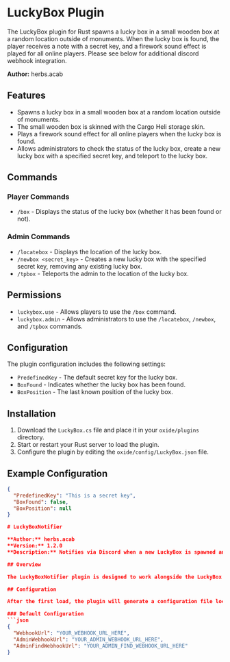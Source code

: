 # LuckyBox Plugin

The LuckyBox plugin for Rust spawns a lucky box in a small wooden box at a random location outside of monuments. When the lucky box is found, the player receives a note with a secret key, and a firework sound effect is played for all online players. Please see below for additional discord webhook integration.

**Author:** herbs.acab 

## Features

- Spawns a lucky box in a small wooden box at a random location outside of monuments.
- The small wooden box is skinned with the Cargo Heli storage skin.
- Plays a firework sound effect for all online players when the lucky box is found.
- Allows administrators to check the status of the lucky box, create a new lucky box with a specified secret key, and teleport to the lucky box.

## Commands

### Player Commands

- `/box` - Displays the status of the lucky box (whether it has been found or not).

### Admin Commands

- `/locatebox` - Displays the location of the lucky box.
- `/newbox <secret_key>` - Creates a new lucky box with the specified secret key, removing any existing lucky box.
- `/tpbox` - Teleports the admin to the location of the lucky box.

## Permissions

- `luckybox.use` - Allows players to use the `/box` command.
- `luckybox.admin` - Allows administrators to use the `/locatebox`, `/newbox`, and `/tpbox` commands.

## Configuration

The plugin configuration includes the following settings:

- `PredefinedKey` - The default secret key for the lucky box.
- `BoxFound` - Indicates whether the lucky box has been found.
- `BoxPosition` - The last known position of the lucky box.

## Installation

1. Download the `LuckyBox.cs` file and place it in your `oxide/plugins` directory.
2. Start or restart your Rust server to load the plugin.
3. Configure the plugin by editing the `oxide/config/LuckyBox.json` file.

## Example Configuration

```json
{
  "PredefinedKey": "This is a secret key",
  "BoxFound": false,
  "BoxPosition": null
}

# LuckyBoxNotifier

**Author:** herbs.acab  
**Version:** 1.2.0  
**Description:** Notifies via Discord when a new LuckyBox is spawned and when it is found.

## Overview

The LuckyBoxNotifier plugin is designed to work alongside the LuckyBox plugin. It sends notifications to specified Discord webhooks when a new LuckyBox is spawned on the map and when it is found by a player. The plugin provides a configuration file for setting the webhook URLs.

## Configuration

After the first load, the plugin will generate a configuration file located at `oxide/config/LuckyBoxNotifier.json`. 

### Default Configuration
```json
{
  "WebhookUrl": "YOUR_WEBHOOK_URL_HERE",
  "AdminWebhookUrl": "YOUR_ADMIN_WEBHOOK_URL_HERE",
  "AdminFindWebhookUrl": "YOUR_ADMIN_FIND_WEBHOOK_URL_HERE"
}

